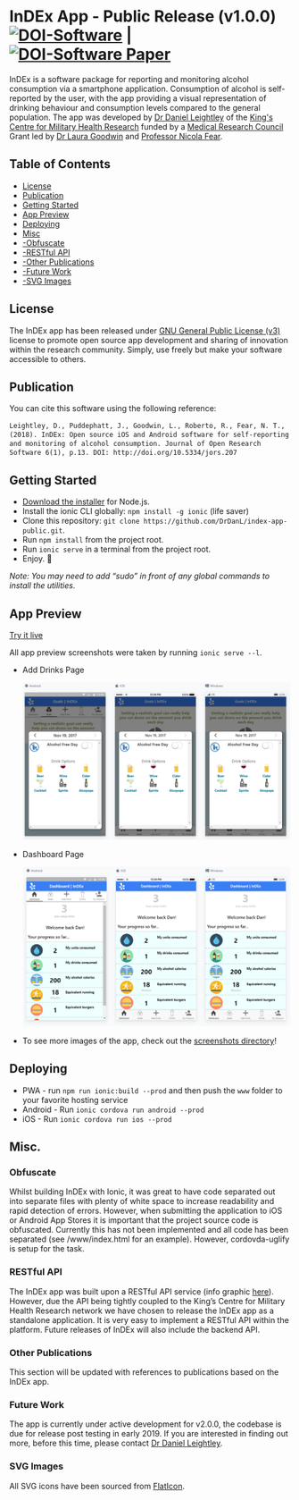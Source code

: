 # InDEx App - Public Release (v1.0.0) [![DOI-Software](https://zenodo.org/badge/DOI/10.5281/zenodo.1068121.svg)](https://doi.org/10.5281/zenodo.1068121) | [![DOI-Software Paper](https://zenodo.org/badge/DOI/10.5281/zenodo.1068121.svg)](http://doi.org/10.5334/jors.207)

InDEx is a software package for reporting and monitoring alcohol consumption via a smartphone application. Consumption of alcohol is self-reported by the user, with the app providing a visual representation of drinking behaviour and consumption levels compared to the general population. The app was developed by [Dr Daniel Leightley](https://www.leightley.com) of the [King's Centre for Military Health Research](https://www.kcl.ac.uk/kcmhr/index.aspx) funded by a [Medical Research Council](https://www.mrc.ac.uk/) Grant led by [Dr Laura Goodwin](https://www.liverpool.ac.uk/psychology-health-and-society/staff/laura-goodwin/) and [Professor Nicola Fear](https://kclpure.kcl.ac.uk/portal/nicola.t.fear.html).

## Table of Contents

- [License](#license)
- [Publication](#publication)
- [Getting Started](#getting-started)
- [App Preview](#app-preview)
- [Deploying](#deploying)
- [Misc](#misc)
- [-Obfuscate](#obfuscate)
- [-RESTful API](#restful-api)
- [-Other Publications](#other-publications)
- [-Future Work](#future-work)
- [-SVG Images](#svg-images)

## License

The InDEx app has been released under [GNU General Public License (v3)](https://www.gnu.org/licenses/gpl-3.0.en.html) license to promote open source app development and sharing of innovation within the research community. Simply, use freely but make your software accessible to others.

## Publication

You can cite this software using the following reference:

```
Leightley, D., Puddephatt, J., Goodwin, L., Roberto, R., Fear, N. T., (2018). InDEx: Open source iOS and Android software for self-reporting and monitoring of alcohol consumption. Journal of Open Research Software 6(1), p.13. DOI: http://doi.org/10.5334/jors.207
```

## Getting Started

* [Download the installer](https://nodejs.org/) for Node.js.
* Install the ionic CLI globally: `npm install -g ionic` (life saver)
* Clone this repository: `git clone https://github.com/DrDanL/index-app-public.git`.
* Run `npm install` from the project root.
* Run `ionic serve` in a terminal from the project root.
* Enjoy. :beers:

_Note: You may need to add “sudo” in front of any global commands to install the utilities._

## App Preview

[Try it live](https://drdanl.github.io/index-app-public/www)

All app preview screenshots were taken by running `ionic serve --l`.

- Add Drinks Page

  <img src="resources/screenshots/add_drink.png" alt="Add Drinks Page">

- Dashboard Page

  <img src="resources/screenshots/dashboard.png" alt="Dashboard">

- To see more images of the app, check out the [screenshots directory](https://github.com/DrDanL/index-app-public/tree/master/resources/screenshots)!

## Deploying

* PWA - run `npm run ionic:build --prod` and then push the `www` folder to your favorite hosting service
* Android - Run `ionic cordova run android --prod`
* iOS - Run `ionic cordova run ios --prod`

## Misc.

### Obfuscate

Whilst building InDEx with Ionic, it was great to have code separated out into separate files with plenty of white space to increase readability and rapid detection of errors. However, when submitting the application to iOS or Android App Stores it is important that the project source code is obfuscated. Currently this has not been implemented and all code has been separated (see /www/index.html for an example). However, cordovda-uglify is setup for the task.

### RESTful API

The InDEx app was built upon a RESTful API service (info graphic [here]( https://www.leightley.com/content/images/2017/02/infographic_mrc_v2.png)). However, due the API being tightly coupled to the King’s Centre for Military Health Research network we have chosen to release the InDEx app as a standalone application. It is very easy to implement a RESTful API within the platform. Future releases of InDEx will also include the backend API.

### Other Publications

This section will be updated with references to publications based on the InDEx app.

### Future Work

The app is currently under active development for v2.0.0, the codebase is due for release post testing in early 2019. If you are interested in finding out more, before this time, please contact [Dr Daniel Leightley](https://www.leightley.com/contact-daniel/).

### SVG Images

All SVG icons have been sourced from [FlatIcon](https://www.flaticon.com/).
